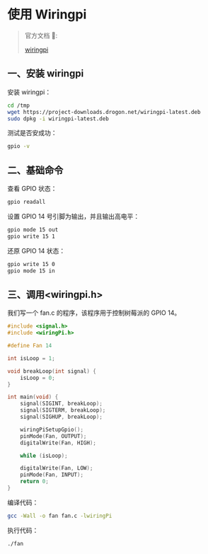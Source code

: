 # 使用 Wiringpi

> 官方文档 📝:
>
> [wiringpi](http://wiringpi.com/wiringpi-updated-to-2-52-for-the-raspberry-pi-4b)

## 一、安装 wiringpi

安装 wiringpi：

```sh
cd /tmp
wget https://project-downloads.drogon.net/wiringpi-latest.deb
sudo dpkg -i wiringpi-latest.deb
```

测试是否安成功：

```sh
gpio -v
```

## 二、基础命令

查看 GPIO 状态：

```sh
gpio readall
```

设置 GPIO 14 号引脚为输出，并且输出高电平：

```sh
gpio mode 15 out
gpio write 15 1
```

还原 GPIO 14 状态：

```sh
gpio write 15 0
gpio mode 15 in
```

## 三、调用<wiringpi.h>

我们写一个 fan.c 的程序，该程序用于控制树莓派的 GPIO 14。

```c
#include <signal.h>
#include <wiringPi.h>

#define Fan 14

int isLoop = 1;

void breakLoop(int signal) {
    isLoop = 0;
}

int main(void) {
    signal(SIGINT, breakLoop);
    signal(SIGTERM, breakLoop);
    signal(SIGHUP, breakLoop);

    wiringPiSetupGpio();
    pinMode(Fan, OUTPUT);
    digitalWrite(Fan, HIGH);

    while (isLoop);

    digitalWrite(Fan, LOW);
    pinMode(Fan, INPUT);
    return 0;
}
```

编译代码：

```sh
gcc -Wall -o fan fan.c -lwiringPi
```

执行代码：

```sh
./fan
```
